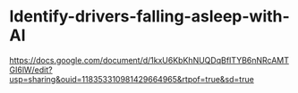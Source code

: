 # Identify-drivers-falling-asleep-with-AI

https://docs.google.com/document/d/1kxU6KbKhNUQDqBfITYB6nNRcAMTGI6lW/edit?usp=sharing&ouid=118353310981429664965&rtpof=true&sd=true
